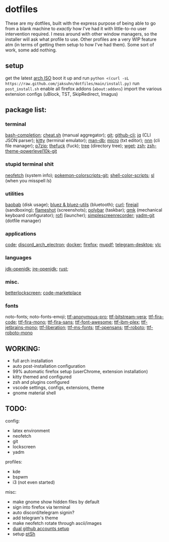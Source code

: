 # dotfiles


These are my dotfiles, built with the express purpose of being able to go from a blank machine to *exactly* how I've had it with little-to-no user intervention required. I mess around with other window managers, so the installer will ask what profile to use. Other profiles are a very WIP feature atm (in terms of getting them setup to how I've had them). Some sort of work, some add nothing.

## setup

get the latest [arch ISO](https://archlinux.org/download/)
boot it up and run `python <(curl -sL https://raw.github.com/jaksuhn/dotfiles/main/install.py)`
run `post_install.sh`
enable all firefox addons (`about:addons`)
import the various extension configs (uBlock, TST, SkipRedirect, Imagus)


## package list:

### terminal

[bash-completion](https://github.com/scop/bash-completion);
[cheat.sh](https://cheat.sh/) (manual aggregator);
[git](https://git-scm.com/);
[github-cli](https://github.com/cli/cli);
[jq](https://stedolan.github.io/jq/) (CLI JSON parser);
[kitty](https://github.com/kovidgoyal/kitty) (terminal emulator);
[man-db](https://www.nongnu.org/man-db/);
[micro](https://micro-editor.github.io/) (txt editor);
[nnn](https://github.com/jarun/nnn) (cli file manager);
[p7zip](https://github.com/jinfeihan57/p7zip);
[thefuck](https://github.com/nvbn/thefuck) (fuck);
[tree](http://mama.indstate.edu/users/ice/tree/) (directory tree);
[wget](https://www.gnu.org/software/wget/wget.html);
[zsh](https://www.zsh.org/);
[zsh-theme-powerlevel10k-git](https://github.com/romkatv/powerlevel10k)

### stupid terminal shit

[neofetch](https://github.com/dylanaraps/neofetch) (system info);
[pokemon-colorscripts-git](https://gitlab.com/phoneybadger/pokemon-colorscripts);
[shell-color-scripts](https://gitlab.com/dwt1/shell-color-scripts);
[sl](http://www.tkl.iis.u-tokyo.ac.jp/~toyoda/index_e.html) (when you misspell *ls*)

### utilities

[baobab](https://wiki.gnome.org/Apps/DiskUsageAnalyzer) (disk usage);
[bluez & bluez-utils](https://github.com/bluez/bluez) (bluetooth);
[curl](https://curl.se/);
[firejail](https://github.com/netblue30/firejail) (sandboxing);
[flameshot](https://github.com/flameshot-org/flameshot) (screenshots);
[polybar](https://github.com/polybar/polybar) (taskbar);
[qmk](https://github.com/qmk/qmk_cli) (mechanical keyboard configurator);
[rofi](https://github.com/DaveDavenport/rofi) (launcher);
[simplescreenrecorder](https://www.maartenbaert.be/simplescreenrecorder/);
[yadm-git](https://github.com/TheLocehiliosan/yadm) (dotfile manager)

### applications

[code](https://github.com/microsoft/vscode);
[discord_arch_electron](https://discordapp.com/);
[docker](https://www.docker.com/);
[firefox](https://www.mozilla.org/firefox/);
[mupdf](https://mupdf.com/);
[telegram-desktop](https://desktop.telegram.org/);
[vlc](https://www.videolan.org/vlc/)


### languages

[jdk-openjdk](https://openjdk.java.net/);
[jre-openjdk](https://openjdk.java.net/);
[rust](https://www.rust-lang.org/);

### misc.

[betterlockscreen](https://github.com/pavanjadhaw/betterlockscreen);
[code-marketplace](https://marketplace.visualstudio.com/vscode)

### fonts

noto-fonts;
noto-fonts-emoji;
[ttf-anonymous-pro](https://www.marksimonson.com/fonts/view/anonymous-pro);
[ttf-bitstream-vera](https://www-old.gnome.org/fonts/);
[ttf-fira-code](https://github.com/tonsky/FiraCode);
[ttf-fira-mono](https://github.com/mozilla/Fira);
[ttf-fira-sans](https://github.com/mozilla/Fira);
[ttf-font-awesome](https://fontawesome.com/);
[ttf-ibm-plex](https://github.com/IBM/plex);
[ttf-jetbrains-mono](https://jetbrains.com/lp/mono);
[ttf-liberation](https://github.com/liberationfonts/liberation-fonts);
[ttf-ms-fonts](http://corefonts.sourceforge.net/);
[ttf-opensans](https://fonts.google.com/specimen/Open+Sans);
[ttf-roboto](https://material.google.com/style/typography.html);
[ttf-roboto-mono](https://fonts.google.com/specimen/Roboto+Mono)


## WORKING:

- full arch installation
- auto post-installation configuration
- 99% automatic firefox setup (userChrome, extension installation)
- kitty themed and configured
- zsh and plugins configured
- vscode settings, configs, extensions, theme
- gnome material shell

## TODO:

config:

- latex environment
- neofetch
- git
- lockscreen
- yadm

profiles:

- kde
- bspwm
- i3 (not even started)

misc:

- make gnome show hidden files by default
- sign into firefox via terminal
- auto discord/telegram signin?
- add telegram's theme
- make neofetch rotate through ascii/images
- [dual github accounts setup](https://stackoverflow.com/questions/62625513/can-i-log-in-two-different-github-account-in-vscode)
- setup [ptSh](https://github.com/jszczerbinsky/ptSh)
